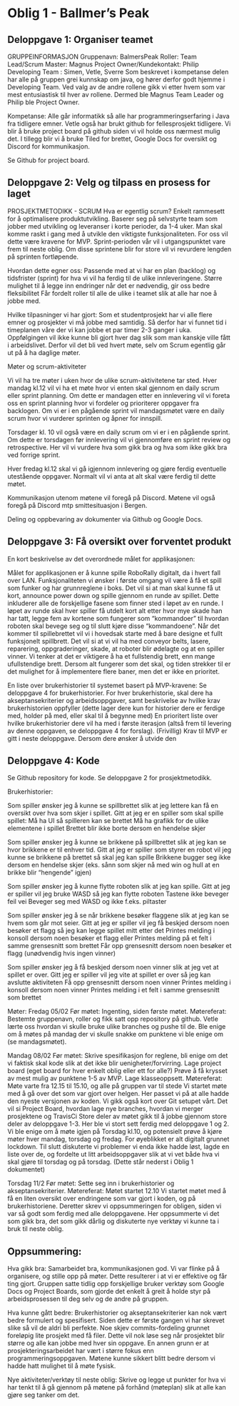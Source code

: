 # Oblig 1 - Ballmer’s Peak

## Deloppgave 1: Organiser teamet

GRUPPEINFORMASJON
Gruppenavn: BalmersPeak
Roller:
Team Lead/Scrum Master: Magnus
Project Owner/Kundekontakt: Philip
Developing Team : Simen, Vetle, Sverre
Som beskrevet i kompetanse delen har alle på gruppen grei kunnskap om java, og hører derfor godt hjemme i Developing Team. Ved valg av de andre rollene gikk vi etter hvem som var mest entusiastisk til hver av rollene. Dermed ble Magnus Team Leader og Philip ble Project Owner.

Kompetanse:
Alle går informatikk så alle har programmeringserfaring i Java fra tidligere emner. Vetle også har brukt github for fellesprosjekt tidligere.
Vi blir å bruke project board på github siden vi vil holde oss nærmest mulig det. I tillegg blir vi å bruke Tiled for brettet, Google Docs for oversikt og Discord for kommunikasjon.

Se Github for project board.

## Deloppgave 2: Velg og tilpass en prosess for laget

PROSJEKTMETODIKK - SCRUM
Hva er egentlig scrum?
Enkelt rammesett for å optimalisere produktutvikling. Baserer seg på selvstyrte team som jobber med utvikling og leveranser i korte perioder, da 1-4 uker. Man skal komme raskt i gang med å utvikle den viktigste funksjonaliteten. For oss vil dette være kravene for MVP. Sprint-perioden vår vil i utgangspunktet vare frem til neste oblig. Om disse sprintene blir for store vil vi revurdere lengden på sprinten fortløpende.


Hvordan dette egner oss:
Passende med at vi har en plan (backlog) og tidsfrister (sprint) for hva vi vil ha ferdig til de ulike innleveringene.
Større mulighet til å legge inn endringer når det er nødvendig, gir oss bedre fleksibilitet
Får fordelt roller til alle de ulike i teamet slik at alle har noe å jobbe med.

Hvilke tilpasninger vi har gjort:
Som et studentprosjekt har vi alle flere emner og prosjekter vi må jobbe med samtidig. Så derfor har vi funnet tid i timeplanen våre der vi kan jobbe et par timer 2-3 ganger i uka.
Oppfølgingen vil ikke kunne bli gjort hver dag slik som man kanskje ville fått i arbeidslivet. Derfor vil det bli ved hvert møte, selv om Scrum egentlig går ut på å ha daglige møter.

Møter og scrum-aktiviteter

Vi vil ha tre møter i uken hvor de ulike scrum-aktivitetene tar sted. Hver mandag kl.12 vil vi ha et møte hvor vi enten skal gjennom en daily scrum eller sprint planning. Om dette er mandagen etter en innlevering vil vi foreta oss en sprint planning hvor vi fordeler og prioriterer oppgaver fra backlogen. Om vi er i en pågående sprint vil mandagsmøtet være en daily scrum hvor vi vurderer sprinten og åpner for innspill.

Torsdager kl. 10 vil også være en daily scrum om vi er i en pågående sprint. Om dette er torsdagen før innlevering vil vi gjennomføre en sprint review og retrospective. Her vil vi vurdere hva som gikk bra og hva som ikke gikk bra ved forrige sprint.

Hver fredag kl.12 skal vi gå igjennom innlevering og gjøre ferdig eventuelle utestående oppgaver. Normalt vil vi anta at alt skal være ferdig til dette møtet.

Kommunikasjon utenom møtene vil foregå på Discord. Møtene vil også foregå på Discord mtp smittesituasjon i Bergen.

Deling og oppbevaring av dokumenter via Github og Google Docs.

## Deloppgave 3: Få oversikt over forventet produkt

En kort beskrivelse av det overordnede målet for applikasjonen:

Målet for applikasjonen er å kunne spille RoboRally digitalt, da i hvert fall over LAN. Funksjonaliteten vi ønsker i første omgang vil være å få et spill som funker og har grunnreglene i boks. Det vil si at man skal kunne få ut kort, announce power down og spille gjennom en runde av spillet. Dette inkluderer alle de forskjellige fasene som finner sted i løpet av en runde.
I løpet av runde skal hver spiller få utdelt kort alt etter hvor mye skade han har tatt, legge fem av kortene som fungerer som “kommandoer” til hvordan roboten skal bevege seg og til slutt kjøre disse “kommandoene”.
Når det kommer til spillebrettet vil vi i hovedsak starte med å bare designe et fullt funksjonelt spillbrett. Det vil si at vi vil ha med conveyor belts, lasere, reparering, oppgraderinger, skade, at roboter blir ødelagte og at en spiller vinner. Vi tenker at det er viktigere å ha et fullstendig brett, enn mange ufullstendige brett. Dersom alt fungerer som det skal, og tiden strekker til er det mulighet for å implementere flere baner, men det er ikke en prioritet.

En liste over brukerhistorier til systemet basert på MVP-kravene:
Se deloppgave 4 for brukerhistorier.
For hver brukerhistorie, skal dere ha akseptansekriterier og arbeidsoppgaver, samt beskrivelse av hvilke krav brukerhistorien oppfyller (dette lager dere kun for historier dere er ferdige med, holder på med, eller skal til å begynne med)
En prioritert liste over hvilke brukerhistorier dere vil ha med i første iterasjon (altså frem til levering av denne oppgaven, se deloppgave 4 for forslag).
(Frivillig) Krav til MVP er gitt i neste deloppgave. Dersom dere ønsker å utvide den

## Deloppgave 4: Kode

Se Github repository for kode.
Se deloppgave 2 for prosjektmetodikk.

Brukerhistorier:

Som spiller ønsker jeg å kunne se spillbrettet slik at jeg lettere kan få en oversikt over hva som skjer i spillet.
Gitt at jeg er en spiller som skal spille spillet:
Må ha UI så spilleren kan se brettet
Må ha grafikk for de ulike elementene i spillet
Brettet blir ikke borte dersom en hendelse skjer

Som spiller ønsker jeg å kunne se brikkene på spillbrettet slik at jeg kan se hvor brikkene er til enhver tid.
Gitt at jeg er spiller som styrer en robot vil jeg kunne se brikkene på brettet så skal jeg kan spille
Brikkene bugger seg ikke dersom en hendelse skjer (eks. sånn som skjer nå med win og hull at en brikke blir “hengende” igjen)

Som spiller ønsker jeg å kunne flytte roboten slik at jeg kan spille.
Gitt at jeg er spiller vil jeg bruke WASD så jeg kan flytte roboten
Tastene ikke beveger feil vei
Beveger seg med WASD og ikke f.eks. piltaster

Som spiller ønsker jeg å se når brikkene besøker flaggene slik at jeg kan se hvem som går mot seier.
Gitt at jeg er spiller vil jeg få beskjed dersom noen besøker et flagg så jeg kan legge spillet mitt etter det
Printes melding i konsoll dersom noen besøker et flagg eller
Printes melding på et felt i samme grensesnitt som brettet
Får opp grensesnitt dersom noen besøker et flagg (unødvendig hvis ingen vinner)

Som spiller ønsker jeg å få beskjed dersom noen vinner slik at jeg vet at spillet er over.
Gitt jeg er spiller vil jeg vite at spillet er over så jeg kan avslutte aktiviteten
Få opp grensesnitt dersom noen vinner
Printes melding i konsoll dersom noen vinner
Printes melding i et felt i samme grensesnitt som brettet

Møter:
Fredag 05/02
Før møtet:
Ingenting, siden første møtet.
Møtereferat:
Bestemte gruppenavn, roller og fikk satt opp repository på github. Vetle lærte oss hvordan vi skulle bruke ulike branches og pushe til de. Ble enige om å møtes på mandag der vi skulle snakke om punktene vi ble enige om (se mandagsmøtet).

Mandag 08/02
Før møtet:
Skrive spesifikasjon for reglene, bli enige om det vi faktisk skal kode slik at det ikke blir uenigheter/forvirring.
Lage project board (eget board for hver enkelt oblig eller ett for alle?)
Prøve å få krysset av mest mulig av punktene 1-5 av MVP.
Lage klasseoppsett.
Møtereferat:
Møte varte fra 12.15 til 15.10, og alle på gruppen var til stede
Vi startet møte med å gå over det som var gjort over helgen. Her passet vi på at alle hadde den nyeste versjonen av koden. Vi gikk også kort over Git setupet vårt. Det vil si Project Board, hvordan lage nye branches, hvordan vi merger prosjektene og TravisCi
Store deler av møtet gikk til å jobbe gjennom store deler av deloppgave 1-3. Her ble vi stort sett ferdig med deloppgave 1 og 2.
Vi ble enige om å møte igjen på Torsdag kl.10, og potensielt prøve å kjøre møter hver mandag, torsdag og fredag. For øyeblikket er alt digitalt grunnet lockdown.
Til slutt diskuterte vi problemer vi enda ikke hadde løst, lagde en liste over de, og fordelte ut litt arbeidsoppgaver slik at vi vet både hva vi skal gjøre til torsdag og på torsdag. (Dette står nederst i Oblig 1 dokumentet)

Torsdag 11/2
Før møtet:
Sette seg inn i brukerhistorier og akseptansekriterier.
Møtereferat:
Møtet startet 12.10
Vi startet møtet med å få en liten oversikt over endringene som var gjort i koden, og på brukerhistoriene.
Deretter skrev vi oppsummeringen for obligen, siden vi var så godt som ferdig med alle deloppgavene. Her oppsummerte vi det som gikk bra, det som gikk dårlig og diskuterte nye verktøy vi kunne ta i bruk til neste oblig.

## Oppsummering:

Hva gikk bra:
Samarbeidet bra, kommunikasjonen god.
Vi var flinke på å organisere, og stille opp på møter. Dette resulterer i at vi er effektive og får ting gjort.
Gruppen satte tidlig opp forskjellige bruker verktøy som Google Docs og Project Boards, som gjorde det enkelt å greit å holde styr på arbeidsprosessen til deg selv og de andre på gruppen.

Hva kunne gått bedre:
Brukerhistorier og akseptansekriterier kan nok vært bedre formulert og spesifisert. Siden dette er første gangen vi har skrevet slike så vil de aldri bli perfekte.
Noe skjev commits-fordeling grunnet foreløpig lite prosjekt med få filer. Dette vil nok løse seg når prosjektet blir større og alle kan jobbe med hver sin oppgave. En annen grunn er at prosjekteringsarbeidet har vært i større fokus enn programmeringsoppgaven.
Møtene kunne sikkert blitt bedre dersom vi hadde hatt mulighet til å møte fysisk.

Nye aktiviteter/verktøy til neste oblig:
Skrive og legge ut punkter for hva vi har tenkt til å gå gjennom på møtene på forhånd (møteplan) slik at alle kan gjøre seg tanker om det.